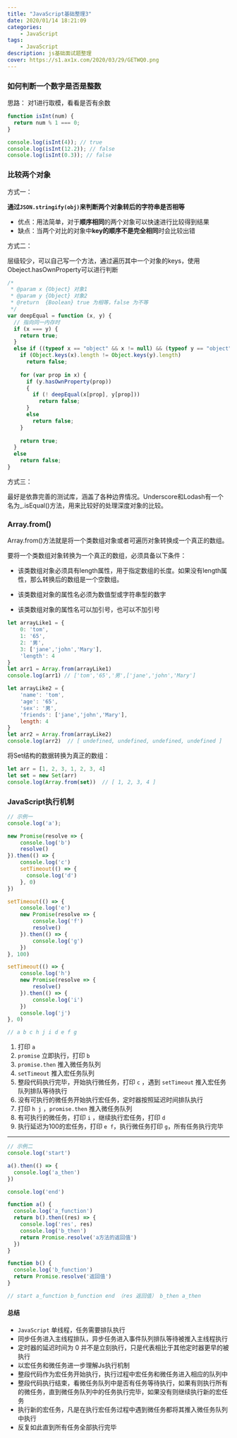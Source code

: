 ```yaml
---
title: "JavaScript基础整理3"
date: 2020/01/14 18:21:09
categories:
    - JavaScript
tags:
    - JavaScript
description: js基础面试题整理
cover: https://s1.ax1x.com/2020/03/29/GETWQ0.png
---
```

### 如何判断一个数字是否是整数

思路： 对1进行取模，看看是否有余数

```javascript
function isInt(num) {
  return num % 1 === 0;
}

console.log(isInt(4)); // true
console.log(isInt(12.2)); // false
console.log(isInt(0.3)); // false
```



###  比较两个对象

方式一：

​	**通过`JSON.stringify(obj)`来判断两个对象转后的字符串是否相等**

- 优点：用法简单，对于**顺序相同**的两个对象可以快速进行比较得到结果
- 缺点：当两个对比的对象中**key的顺序不是完全相同**时会比较出错

方式二：

​	层级较少，可以自己写一个方法，通过遍历其中一个对象的keys，使用Obeject.hasOwnProperty可以进行判断

```javascript
/*
 * @param x {Object} 对象1
 * @param y {Object} 对象2
 * @return  {Boolean} true 为相等，false 为不等
 */
var deepEqual = function (x, y) {
  // 指向同一内存时
  if (x === y) {
    return true;
  }
  else if ((typeof x == "object" && x != null) && (typeof y == "object" && y != null)) {
    if (Object.keys(x).length != Object.keys(y).length)
      return false;
 
    for (var prop in x) {
      if (y.hasOwnProperty(prop))
      {  
        if (! deepEqual(x[prop], y[prop]))
          return false;
      }
      else
        return false;
    }
 
    return true;
  }
  else 
    return false;
}
```



方式三：

​	最好是依靠完善的测试库，涵盖了各种边界情况。Underscore和Lodash有一个名为_.isEqual()方法，用来比较好的处理深度对象的比较。

### Array.from()

Array.from()方法就是将一个类数组对象或者可遍历对象转换成一个真正的数组。

要将一个类数组对象转换为一个真正的数组，必须具备以下条件：

- 该类数组对象必须具有length属性，用于指定数组的长度。如果没有length属性，那么转换后的数组是一个空数组。

- 该类数组对象的属性名必须为数值型或字符串型的数字

- 该类数组对象的属性名可以加引号，也可以不加引号

```javascript
let arrayLike1 = {
    0: 'tom', 
    1: '65',
    2: '男',
    3: ['jane','john','Mary'],
    'length': 4
}
let arr1 = Array.from(arrayLike1)
console.log(arr1) // ['tom','65','男',['jane','john','Mary']

let arrayLike2 = {
    'name': 'tom', 
    'age': '65',
    'sex': '男',
    'friends': ['jane','john','Mary'],
    length: 4
}
let arr2 = Array.from(arrayLike2)
console.log(arr2)  // [ undefined, undefined, undefined, undefined ]
```

将Set结构的数据转换为真正的数组：　

```javascript
let arr = [1, 2, 3, 1, 2, 3, 4]
let set = new Set(arr)
console.log(Array.from(set))  // [ 1, 2, 3, 4 ]
```

### JavaScript执行机制

```javascript
// 示例一
console.log('a');

new Promise(resolve => {
    console.log('b')
    resolve()
}).then(() => {
    console.log('c')
    setTimeout(() => {
      console.log('d')
    }, 0)
})

setTimeout(() => {
    console.log('e')
    new Promise(resolve => {
        console.log('f')
        resolve()
    }).then(() => {
        console.log('g')
    })
}, 100)

setTimeout(() => {
    console.log('h')
    new Promise(resolve => {
        resolve()
    }).then(() => {
        console.log('i')
    })
    console.log('j')
}, 0)

// a b c h j i d e f g 
```

1. 打印 `a`
2. `promise` 立即执行，打印 `b`
3. `promise.then` 推入微任务队列
4. `setTimeout` 推入宏任务队列
5. 整段代码执行完毕，开始执行微任务，打印 `c` ，遇到 `setTimeout` 推入宏任务队列排队等待执行
6. 没有可执行的微任务开始执行宏任务，定时器按照延迟时间排队执行
7. 打印 `h j` ，`promise.then` 推入微任务队列
8. 有可执行的微任务，打印 `i` ，继续执行宏任务，打印 `d`
9. 执行延迟为100的宏任务，打印 `e f`，执行微任务打印 `g`，所有任务执行完毕

---

```javascript
// 示例二
console.log('start')

a().then(() => {
  console.log('a_then')
})

console.log('end')

function a() {
  console.log('a_function')
  return b().then((res) => {
    console.log('res', res)
    console.log('b_then')
    return Promise.resolve('a方法的返回值')
  })
}

function b() {
  console.log('b_function')
  return Promise.resolve('返回值')
}

// start a_function b_function end （res 返回值） b_then a_then
```

#### 总结

- `JavaScript` 单线程，任务需要排队执行
- 同步任务进入主线程排队，异步任务进入事件队列排队等待被推入主线程执行
- 定时器的延迟时间为 0 并不是立刻执行，只是代表相比于其他定时器更早的被执行
- 以宏任务和微任务进一步理解Js执行机制
- 整段代码作为宏任务开始执行，执行过程中宏任务和微任务进入相应的队列中
- 整段代码执行结束，看微任务队列中是否有任务等待执行，如果有则执行所有的微任务，直到微任务队列中的任务执行完毕，如果没有则继续执行新的宏任务
- 执行新的宏任务，凡是在执行宏任务过程中遇到微任务都将其推入微任务队列中执行
- 反复如此直到所有任务全部执行完毕